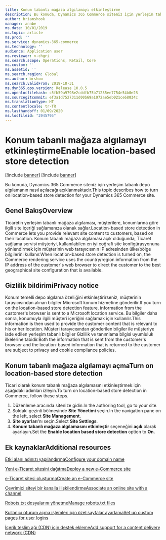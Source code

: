 ```yaml
---
title: Konum tabanlı mağaza algılamayı etkinleştirme
description: Bu konuda, Dynamics 365 Commerce siteniz için yerleşim tabanlı depo algılamanın nasıl açılacağı açıklanmaktadır.
author: brianshook
manager: annbe
ms.date: 10/01/2019
ms.topic: article
ms.prod: ''
ms.service: dynamics-365-commerce
ms.technology: ''
audience: Application user
ms.reviewer: v-chgri
ms.search.scope: Operations, Retail, Core
ms.custom: ''
ms.assetid: ''
ms.search.region: Global
ms.author: brshoo
ms.search.validFrom: 2019-10-31
ms.dyn365.ops.version: Release 10.0.5
ms.openlocfilehash: c5fb59a9798e2cddfb75b71235ee7754e54b0e28
ms.sourcegitcommit: ef3a1d7527311d00b69a1072ae5eb021ce68034c
ms.translationtype: HT
ms.contentlocale: tr-TR
ms.lasthandoff: 01/09/2020
ms.locfileid: "2945795"
---
```

# <a name="enable-location-based-store-detection"></a><span data-ttu-id="2605d-103">Konum tabanlı mağaza algılamayı etkinleştirme</span><span class="sxs-lookup"><span data-stu-id="2605d-103">Enable location-based store detection</span></span>

[!include [banner](includes/preview-banner.md)]
[!include [banner](includes/banner.md)]

<span data-ttu-id="2605d-104">Bu konuda, Dynamics 365 Commerce siteniz için yerleşim tabanlı depo algılamanın nasıl açılacağı açıklanmaktadır.</span><span class="sxs-lookup"><span data-stu-id="2605d-104">This topic describes how to turn on location-based store detection for your Dynamics 365 Commerce site.</span></span>

## <a name="overview"></a><span data-ttu-id="2605d-105">Genel Bakış</span><span class="sxs-lookup"><span data-stu-id="2605d-105">Overview</span></span>

<span data-ttu-id="2605d-106">Ticaretin yerleşim tabanlı mağaza algılaması, müşterilere, konumlarına göre ilgili site içeriği sağlamanıza olanak sağlar.</span><span class="sxs-lookup"><span data-stu-id="2605d-106">Location-based store detection in Commerce lets you provide relevant site content to customers, based on their location.</span></span> <span data-ttu-id="2605d-107">Konum tabanlı mağaza algılaması açık olduğunda, Ticaret sağlama servisi müşteriyi, kullanılabilen en iyi coğrafi site konfigürasyonuna yönlendirmek için müşterinin web tarayıcısının IP adresinden ülke/bölge bilgilerini kullanır.</span><span class="sxs-lookup"><span data-stu-id="2605d-107">When location-based store detection is turned on, the Commerce rendering service uses the country/region information from the IP address of the customer's web browser to direct the customer to the best geographical site configuration that is available.</span></span>

## <a name="privacy-notice"></a><span data-ttu-id="2605d-108">Gizlilik bildirimi</span><span class="sxs-lookup"><span data-stu-id="2605d-108">Privacy notice</span></span>

<span data-ttu-id="2605d-109">Konum temelli depo algılama özelliğini etkinleştirirseniz, müşterinin tarayıcısından alınan bilgiler Microsoft konum hizmetine gönderilir.</span><span class="sxs-lookup"><span data-stu-id="2605d-109">If you turn on the location-based store detection feature, information from the customer's browser is sent to a Microsoft location service.</span></span> <span data-ttu-id="2605d-110">Bu bilgiler daha sonra, konumuyla ilgili müşteri içeriğini sağlamak için kullanılır.</span><span class="sxs-lookup"><span data-stu-id="2605d-110">This information is then used to provide the customer content that is relevant to his or her location.</span></span> <span data-ttu-id="2605d-111">Müşteri tarayıcısından gönderilen bilgiler ile müşteriye iade edilen yerleşim tabanlı bilgiler Gizlilik ve tanımlama bilgisi uyumluluk ilkelerine tabidir.</span><span class="sxs-lookup"><span data-stu-id="2605d-111">Both the information that is sent from the customer's browser and the location-based information that is returned to the customer are subject to privacy and cookie compliance policies.</span></span>

## <a name="turn-on-location-based-store-detection"></a><span data-ttu-id="2605d-112">Konum tabanlı mağaza algılamayı açma</span><span class="sxs-lookup"><span data-stu-id="2605d-112">Turn on location-based store detection</span></span>

<span data-ttu-id="2605d-113">Ticari olarak konum tabanlı mağaza algılamasını etkinleştirmek için aşağıdaki adımları izleyin.</span><span class="sxs-lookup"><span data-stu-id="2605d-113">To turn on location-based store detection in Commerce, follow these steps.</span></span>

1. <span data-ttu-id="2605d-114">Düzenleme aracında sitenize gidin.</span><span class="sxs-lookup"><span data-stu-id="2605d-114">In the authoring tool, go to your site.</span></span>
1. <span data-ttu-id="2605d-115">Soldaki gezinti bölmesinde **Site Yönetimi** seçin.</span><span class="sxs-lookup"><span data-stu-id="2605d-115">In the navigation pane on the left, select **Site Management**.</span></span>
1. <span data-ttu-id="2605d-116">**Site ayarları**'nı seçin.</span><span class="sxs-lookup"><span data-stu-id="2605d-116">Select **Site Settings**.</span></span>
1. <span data-ttu-id="2605d-117">**Konum tabanlı mağaza algılamasını etkinleştir** seçeneğini **açık** olarak ayarlayın.</span><span class="sxs-lookup"><span data-stu-id="2605d-117">Set the **Enable location based store detection** option to **On**.</span></span>

## <a name="additional-resources"></a><span data-ttu-id="2605d-118">Ek kaynaklar</span><span class="sxs-lookup"><span data-stu-id="2605d-118">Additional resources</span></span>

[<span data-ttu-id="2605d-119">Etki alanı adınızı yapılandırma</span><span class="sxs-lookup"><span data-stu-id="2605d-119">Configure your domain name</span></span>](configure-your-domain-name.md)

[<span data-ttu-id="2605d-120">Yeni e-Ticaret sitesini dağıtma</span><span class="sxs-lookup"><span data-stu-id="2605d-120">Deploy a new e-Commerce site</span></span>](deploy-ecommerce-site.md)

[<span data-ttu-id="2605d-121">e-Ticaret sitesi oluşturma</span><span class="sxs-lookup"><span data-stu-id="2605d-121">Create an e-Commerce site</span></span>](create-ecommerce-site.md)

[<span data-ttu-id="2605d-122">Çevrimiçi siteyi bir kanalla ilişkilendirme</span><span class="sxs-lookup"><span data-stu-id="2605d-122">Associate an online site with a channel</span></span>](associate-site-online-store.md)

[<span data-ttu-id="2605d-123">Robots.txt dosyalarını yönetme</span><span class="sxs-lookup"><span data-stu-id="2605d-123">Manage robots.txt files</span></span>](manage-robots-txt-files.md)

[<span data-ttu-id="2605d-124">Kullanıcı oturum açma işlemleri için özel sayfalar ayarlama</span><span class="sxs-lookup"><span data-stu-id="2605d-124">Set up custom pages for user logins</span></span>](custom-pages-user-logins.md)

[<span data-ttu-id="2605d-125">İçerik teslim ağı (CDN) için destek ekleme</span><span class="sxs-lookup"><span data-stu-id="2605d-125">Add support for a content delivery network (CDN)</span></span>](add-cdn-support.md)
